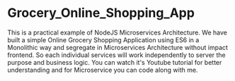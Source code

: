 # Grocery_Online_Shopping_App
This is a practical example of NodeJS Microservices Architecture. We have built a simple Online Grocery Shopping Application using ES6 in a Monolithic way and segregate in Microservices Architecture without impact frontend. So each individual services will work independently to server the purpose and business logic.  You can watch it's Youtube tutorial for better understanding and for Microservice you can code along with me.
